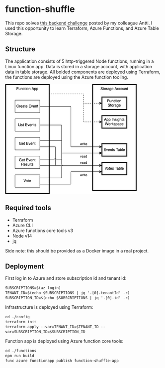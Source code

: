 # function-shuffle

This repo solves [this backend challenge](https://gist.github.com/anttti/2b69aebc63687ebf05ec) posted by my colleague Antti. I used this opportunity to learn Terraform, Azure Functions, and Azure Table Storage.

## Structure

The application consists of 5 http-triggered Node functions, running in a Linux function app. Data is stored in a storage account, with application data in table storage. All bolded components are deployed using Terraform, the functions are deployed using the Azure function tooling.

![Components](function-shuffle.png)

## Required tools

- Terraform
- Azure CLI
- Azure functions core tools v3
- Node v14
- jq

Side note: this should be provided as a Docker image in a real project.

## Deployment

First log in to Azure and store subscription id and tenant id:

```shell
SUBSCRIPTIONS=$(az login)
TENANT_ID=$(echo $SUBSCRIPTIONS | jq '.[0].tenantId' -r)
SUBSCRIPTION_ID=$(echo $SUBSCRIPTIONS | jq '.[0].id' -r)
```

Infrastructure is deployed using Terraform:

```shell
cd ./config
terraform init
terraform apply --var=TENANT_ID=$TENANT_ID --var=SUBSCRIPTION_ID=$SUBSCRIPTION_ID
```

Function app is deployed using Azure function core tools:

```shell
cd ./functions
npm run build
func azure functionapp publish function-shuffle-app
```
